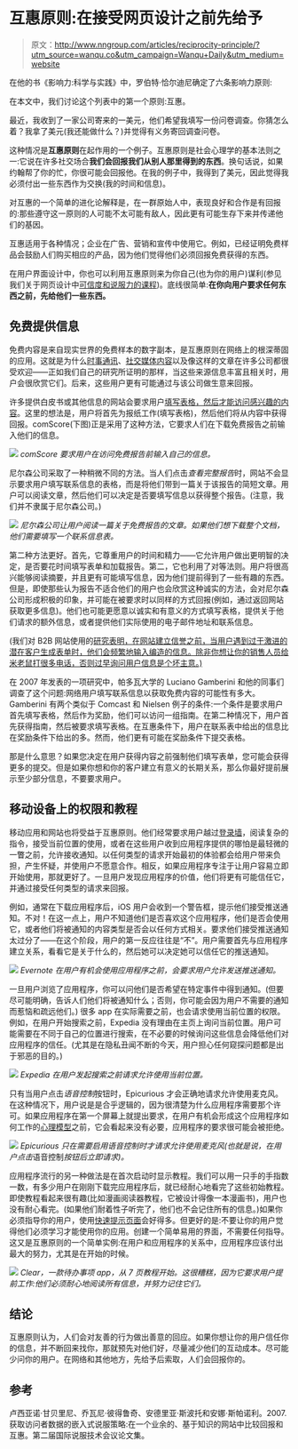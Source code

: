 # 互惠原则:在接受网页设计之前先给予

> 原文：<http://www.nngroup.com/articles/reciprocity-principle/?utm_source=wanqu.co&utm_campaign=Wanqu+Daily&utm_medium=website>



在他的书《影响力:科学与实践》中，罗伯特·恰尔迪尼确定了六条影响力原则:

在本文中，我们讨论这个列表中的第一个原则:互惠。

最近，我收到了一家公司寄来的一美元，他们希望我填写一份问卷调查。你猜怎么着？我拿了美元(我还能做什么？)并觉得有义务寄回调查问卷。

这种情况是**互惠原则**在起作用的一个例子。互惠原则是社会心理学的基本法则之一:它说在许多社交场合**我们会回报我们从别人那里得到的东西**。换句话说，如果约翰帮了你的忙，你很可能会回报他。在我的例子中，我得到了美元，因此觉得我必须付出一些东西作为交换(我的时间和信息)。

对互惠的一个简单的进化论解释是，在一群原始人中，表现良好和合作是有回报的:那些遵守这一原则的人可能不太可能有敌人，因此更有可能生存下来并传递他们的基因。

互惠适用于各种情况；企业在广告、营销和宣传中使用它。例如，已经证明免费样品会鼓励人们购买相应的产品，因为他们觉得他们必须回报免费获得的东西。

在用户界面设计中，你也可以利用互惠原则来为你自己(也为你的用户)谋利(参见我们关于网页设计中[可信度和说服力的课程](http://www.nngroup.com/courses/credibility-and-persuasive-web-design))。底线很简单:**在你向用户要求任何东西之前，先给他们一些东西。**

## 免费提供信息

免费内容是来自现实世界的免费样本的数字副本，是互惠原则在网络上的根深蒂固的应用。这就是为什么[时事通讯](http://www.nngroup.com/articles/targeted-email-newsletters/)、[社交媒体内容](http://www.nngroup.com/articles/writing-social-media-facebook-twitter)以及像这样的文章在许多公司都很受欢迎——正如我们自己的研究所证明的那样，当这些来源信息丰富且相关时，用户会很欣赏它们。后来，这些用户更有可能通过与该公司做生意来回报。

许多提供白皮书或其他信息的网站会要求用户[填写表格，然后才能访问感兴趣的内容](https://www.nngroup.com/articles/content-behind-forms/)。这里的想法是，用户将首先为报纸工作(填写表格)，然后他们将从内容中获得回报。comScore(下图)正是采用了这种方法，它要求人们在下载免费报告之前输入他们的信息。

![](img/0f068e926bfa3e3b6736ba6eae757d8e.png)
*comScore 要求用户在访问免费报告前输入自己的信息。*

尼尔森公司采取了一种稍微不同的方法。当人们点击*查看完整报告*时，网站不会显示要求用户填写联系信息的表格，而是将他们带到一篇关于该报告的简短文章。用户可以阅读文章，然后他们可以决定是否要填写信息以获得整个报告。(注意，我们并不隶属于尼尔森公司。)

![](img/0e722aaf87bd18fea75d7f8e2213f960.png)
*尼尔森公司让用户阅读一篇关于免费报告的文章。如果他们想下载整个文档，他们需要填写一个联系信息表。*

第二种方法更好。首先，它尊重用户的时间和精力——它允许用户做出更明智的决定，是否要花时间填写表单和加载报告。第二，它也利用了对等法则。用户将很高兴能够阅读摘要，并且更有可能填写信息，因为他们提前得到了一些有趣的东西。但是，即使那些认为报告不适合他们的用户也会欣赏这种诚实的方法，会对尼尔森公司形成积极的印象，并可能在被要求时以同样的方式回报(例如，通过返回网站获取更多信息)。他们也可能更愿意以诚实和有意义的方式填写表格，提供关于他们请求的额外信息，或者提供他们实际使用的电子邮件地址和联系信息。

(我们对 B2B 网站使用的[研究表明，在网站建立信誉之前，当用户遇到过于激进的潜在客户生成表单时，他们会频繁地输入编造的信息。除非你想让你的销售人员给米老鼠打很多电话，否则过早询问用户信息是个坏主意。)](https://www.nngroup.com/articles/b2b-vs-b2c/)

在 2007 年发表的一项研究中，帕多瓦大学的 Luciano Gamberini 和他的同事们调查了这个问题:网络用户填写联系信息以获取免费内容的可能性有多大。Gamberini 有两个类似于 Comcast 和 Nielsen 例子的条件:一个条件是要求用户首先填写表格，然后作为奖励，他们可以访问一组指南。在第二种情况下，用户首先获得指南，然后被要求填写表格。在互惠条件下，用户在联系表中给出的信息比在奖励条件下给出的多。然而，他们更有可能在奖励条件下提交表格。

那是什么意思？如果您决定在用户获得内容之前强制他们填写表单，您可能会获得更多的提交。但是如果你想和你的客户建立有意义的长期关系，那么你最好提前展示至少部分信息，不要要求用户。

## 移动设备上的权限和教程

移动应用和网站也将受益于互惠原则。他们经常要求用户越过[登录墙](http://www.nngroup.com/articles/login-walls/)，阅读复杂的指令，接受当前位置的使用，或者在这些用户收到应用程序提供的哪怕是最轻微的一瞥之前，允许接收通知。以任何类型的请求开始最初的体验都会给用户带来负担，产生怀疑，并使用户不愿意合作。相反，如果应用程序专注于让用户容易立即开始使用，那就更好了。一旦用户发现应用程序的价值，他们将更有可能信任它，并通过接受任何类型的请求来回报。

例如，通常在下载应用程序后，iOS 用户会收到一个警告框，提示他们接受推送通知。不对！在这一点上，用户不知道他们是否喜欢这个应用程序，他们是否会使用它，或者他们将被通知的内容类型是否会以任何方式相关。要求他们接受推送通知太过分了——在这个阶段，用户的第一反应往往是“不”。用户需要首先与应用程序建立关系，看看它是关于什么的，然后她可以决定她可以信任它的推送通知。

![](img/517f0350f1cb10e92023c7515e23176a.png)
*Evernote 在用户有机会使用应用程序之前，会要求用户允许发送推送通知。*

一旦用户浏览了应用程序，你可以问他们是否希望在特定事件中得到通知。(但要尽可能明确，告诉人们他们将被通知什么；否则，你可能会因为用户不需要的通知而惹恼和疏远他们。)
很多 app 在实际需要之前，也会请求使用当前位置的权限。例如，在用户开始搜索之前，Expedia 没有理由在主页上询问当前位置。用户可能需要在不同于自己的位置进行搜索，在不必要的时候询问这些信息会降低他们对应用程序的信任。(尤其是在隐私丑闻不断的今天，用户担心任何窥探问题都是出于邪恶的目的。)

![](img/e8884d32aa969e5a05a217b847c091dc.png)
*Expedia 在用户发起搜索之前请求允许使用当前位置。*

只有当用户点击*语音控制*按钮时，Epicurious 才会正确地请求允许使用麦克风。在这种情况下，用户说是是合乎逻辑的，因为很清楚为什么应用程序需要那个许可。如果应用程序在第一个屏幕上就提出要求，在用户有机会形成这个应用程序如何工作的[心理模型](http://www.nngroup.com/articles/mental-models)之前，它会看起来没有必要，应用程序的要求很可能会被拒绝。

![](img/a9b1064bfe31d7333605536a3ef3c1e1.png)
*Epicurious 只在需要启用语音控制时才请求允许使用麦克风(也就是说，在用户点击*语音控制*按钮后立即请求)。*

应用程序流行的另一种做法是在首次启动时显示教程。我们可以用一只手的手指数一数，有多少用户在刚刚下载完应用程序后，就已经耐心地看完了这些初始教程。即使教程看起来很有趣(比如漫画阅读器教程，它被设计得像一本漫画书)，用户也没有耐心看完。(如果他们耐着性子听完了，他们也不会记住所有的信息。)如果你必须指导你的用户，使用[快速提示页面](http://www.nngroup.com/articles/mobile-instructional-overlay/)会好得多。但更好的是:不要让你的用户觉得他们必须学习才能使用你的应用。创建一个简单易用的界面，不需要任何指导。这又是互惠原则的一个简单实例:在用户和应用程序的关系中，应用程序应该付出最大的努力，尤其是在开始的时候。

![](img/196b866dc17e8ff4286906d732f5b8cb.png)
*Clear，一款待办事项 app，从 7 页教程开始。这很糟糕，因为它要求用户提前工作:他们必须耐心地阅读所有信息，并努力记住它们。*

## 结论

互惠原则认为，人们会对友善的行为做出善意的回应。如果你想让你的用户信任你的信息，并不断回来找你，那就预先对他们好，尽量减少他们的互动成本。尽可能少问你的用户。在网络和其他地方，先给予后索取，人们会回报你的。

## 参考

卢西亚诺·甘贝里尼、乔瓦尼·彼得鲁奇、安德里亚·斯波托和安娜·斯帕诺利。2007.获取访问者数据的嵌入式说服策略:在一个业余的、基于知识的网站中比较回报和互惠。第二届国际说服技术会议论文集。

